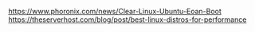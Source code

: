 https://www.phoronix.com/news/Clear-Linux-Ubuntu-Eoan-Boot
https://theserverhost.com/blog/post/best-linux-distros-for-performance

